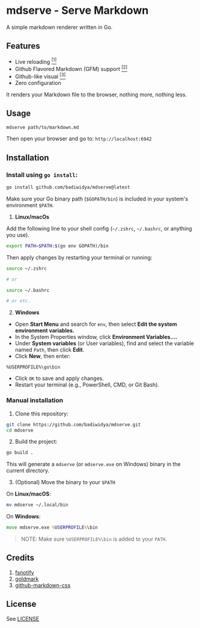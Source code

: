 # mdserve - Serve Markdown

A simple markdown renderer written in Go.

## Features

- Live reloading [<sup>\[1\]</sup>](#credits)
- Github Flavored Markdown (GFM) support [<sup>\[2\]</sup>](#credits)
- Github-like visual [<sup>\[3\]</sup>](#credits)
- Zero configuration

It renders your Markdown file to the browser, nothing more, nothing less.

## Usage

```bash
mdserve path/to/markdown.md
```

Then open your browser and go to: `http://localhost:6942`

## Installation

### Install using `go install`:

```bash
go install github.com/badiwidya/mdserve@latest
```

Make sure your Go binary path (`$GOPATH/bin`) is included in your system's environment `$PATH`.

1. **Linux/macOs**

Add the following line to your shell config (`~/.zshrc`, `~/.bashrc`, or anything you use).

```bash
export PATH=$PATH:$(go env GOPATH)/bin
```

Then apply changes by restarting your terminal or running:

```bash
source ~/.zshrc

# or

source ~/.bashrc

# or etc.
```

2. **Windows**

- Open **Start Menu** and search for `env`, then select **Edit the system environment variables.**
- In the System Properties window, click **Environment Variables....**
- Under **System variables** (or User variables), find and select the variable named `Path`, then click **Edit**.
- Click **New**, then enter:

```
%USERPROFILE%\go\bin
```

- Click `OK` to save and apply changes.
- Restart your terminal (e.g., PowerShell, CMD, or Git Bash).

### Manual installation

1. Clone this repository:

```bash
git clone https://github.com/badiwidya/mdserve.git
cd mdserve
```

2. Build the project:

```bash
go build .
```

This will generate a `mdserve` (or `mdserve.exe` on Windows) binary in the current directory.

3. (Optional) Move the binary to your `$PATH`

On **Linux/macOS**:

```bash
mv mdserve ~/.local/bin
```

On **Windows**:

```cmd
move mdserve.exe %USERPROFILE%\bin
```

> NOTE: Make sure `%USERPROFILE%\bin` is added to your `PATH`.

## Credits

1. [fsnotify](https://github.com/fsnotify/fsnotify)
2. [goldmark](https://github.com/yuin/goldmark)
3. [github-markdown-css](https://github.com/sindresorhus/github-markdown-css)

## License

See [LICENSE](LICENSE)
